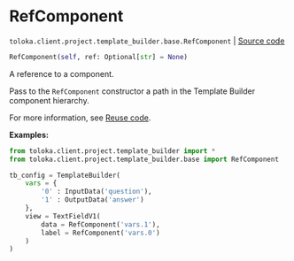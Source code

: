 # RefComponent
`toloka.client.project.template_builder.base.RefComponent` | [Source code](https://github.com/Toloka/toloka-kit/blob/v1.2.0.post1/src/client/project/template_builder/base.py#L191)

```python
RefComponent(self, ref: Optional[str] = None)
```

A reference to a component.


Pass to the `RefComponent` constructor a path in the Template Builder component hierarchy.

For more information, see [Reuse code](https://toloka.ai/docs/template-builder/best-practices/reuse).


**Examples:**


```python
from toloka.client.project.template_builder import *
from toloka.client.project.template_builder.base import RefComponent

tb_config = TemplateBuilder(
    vars = {
        '0' : InputData('question'),
        '1' : OutputData('answer')
    },
    view = TextFieldV1(
        data = RefComponent('vars.1'),
        label = RefComponent('vars.0')
    )
)
```
